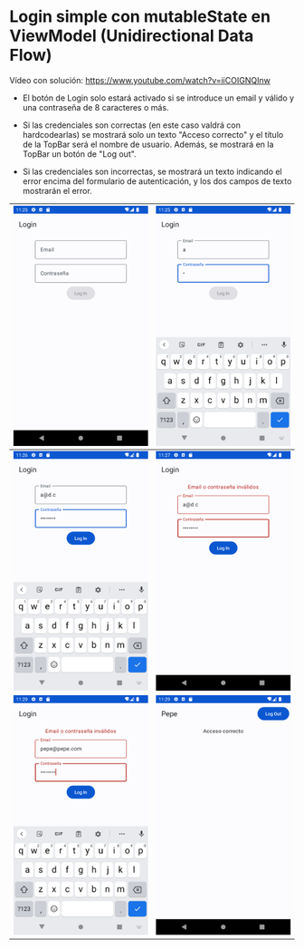 # Login simple con mutableState en ViewModel (Unidirectional Data Flow)

Vídeo con solución:
https://www.youtube.com/watch?v=iiCOIGNQInw



- El botón de Login solo estará activado si se introduce un email y válido y una contraseña de 8 caracteres o más.

- Si las credenciales son correctas (en este caso valdrá con hardcodearlas) se mostrará solo un texto "Acceso correcto" y el título de la TopBar será el nombre de usuario. Además, se mostrará en la TopBar un botón de "Log out".

- Si las credenciales son incorrectas, se mostrará un texto indicando el error encima del formulario de autenticación, y los dos campos de texto mostrarán el error.

| ![Image 1](img/1.png) | ![Image 2](img/2.png) |
| --- | --- |
| ![Image 3](img/3.png) | ![Image 4](img/4.png) |
| ![Image 5](img/5.png) | ![Image 6](img/6.png) |
